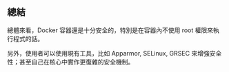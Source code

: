 ## 總結
總體來看，Docker 容器還是十分安全的，特別是在容器內不使用 root 權限來執行程式的話。

另外，使用者可以使用現有工具，比如 Apparmor, SELinux, GRSEC 來增強安全性；甚至自己在核心中實作更復雜的安全機制。
